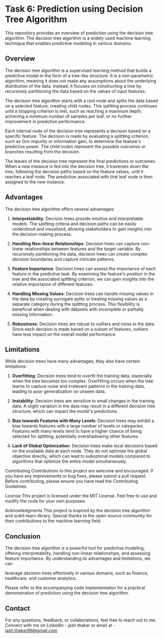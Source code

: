 # Task 6: Prediction using Decision Tree Algorithm 
This repository provides an overview of prediction using the decision tree algorithm. The decision tree algorithm is a widely used machine learning technique that enables predictive modeling in various domains.

## Overview

The decision tree algorithm is a supervised learning method that builds a predictive model in the form of a tree-like structure. It is a non-parametric algorithm, meaning it does not make any assumptions about the underlying distribution of the data. Instead, it focuses on constructing a tree by recursively partitioning the data based on the values of input features.

The decision tree algorithm starts with a root node and splits the data based on a selected feature, creating child nodes. This splitting process continues until a stopping criterion is met, such as reaching a maximum depth, achieving a minimum number of samples per leaf, or no further improvement in predictive performance.

Each internal node of the decision tree represents a decision based on a specific feature. The decision is made by evaluating a splitting criterion, such as Gini impurity or information gain, to determine the feature's predictive power. The child nodes represent the possible outcomes or branches resulting from the decision.

The leaves of the decision tree represent the final predictions or outcomes. When a new instance is fed into the decision tree, it traverses down the tree, following the decision paths based on the feature values, until it reaches a leaf node. The prediction associated with that leaf node is then assigned to the new instance.

## Advantages

The decision tree algorithm offers several advantages:

1. **Interpretability**: Decision trees provide intuitive and interpretable models. The splitting criteria and decision paths can be easily understood and visualized, allowing stakeholders to gain insights into the decision-making process.

2. **Handling Non-linear Relationships**: Decision trees can capture non-linear relationships between features and the target variable. By recursively partitioning the data, decision trees can create complex decision boundaries and capture intricate patterns.

3. **Feature Importance**: Decision trees can assess the importance of each feature in the predictive task. By examining the feature's position in the tree and the associated splitting criterion, we can gain insights into the relative importance of different features.

4. **Handling Missing Values**: Decision trees can handle missing values in the data by creating surrogate splits or treating missing values as a separate category during the splitting process. This flexibility is beneficial when dealing with datasets with incomplete or partially missing information.

5. **Robustness**: Decision trees are robust to outliers and noise in the data. Since each decision is made based on a subset of features, outliers have less impact on the overall model performance.

## Limitations

While decision trees have many advantages, they also have certain limitations:

1. **Overfitting**: Decision trees tend to overfit the training data, especially when the tree becomes too complex. Overfitting occurs when the tree learns to capture noise and irrelevant patterns in the training data, leading to poor generalization on unseen data.

2. **Instability**: Decision trees are sensitive to small changes in the training data. A slight variation in the data may result in a different decision tree structure, which can impact the model's predictions.

3. **Bias towards Features with Many Levels**: Decision trees may exhibit a bias towards features with a large number of levels or categories. Features with many levels tend to have a higher chance of being selected for splitting, potentially overshadowing other features.

4. **Lack of Global Optimization**: Decision trees make local decisions based on the available data at each node. They do not optimize the global objective directly, which can lead to suboptimal models compared to algorithms that optimize the entire model simultaneously.

Contributing
Contributions to this project are welcome and encouraged. If you have any improvements or bug fixes, please submit a pull request. Before contributing, please ensure you have read the Contributing Guidelines.

License
This project is licensed under the MIT License. Feel free to use and modify the code for your own purposes.

Acknowledgments
This project is inspired by the decision tree algorithm and scikit-learn library. Special thanks to the open-source community for their contributions to the machine learning field.

## Conclusion

The decision tree algorithm is a powerful tool for predictive modeling, offering interpretability, handling non-linear relationships, and assessing feature importance. By understanding its advantages and limitations, we can

 leverage decision trees effectively in various domains, such as finance, healthcare, and customer analytics.

Please refer to the accompanying code implementation for a practical demonstration of prediction using the decision tree algorithm.

## Contact
For any questions, feedback, or collaborations, feel free to reach out to me. Connect with me on LinkedIn - jash thakar or email at - jash.thakar99@gmail.com 


